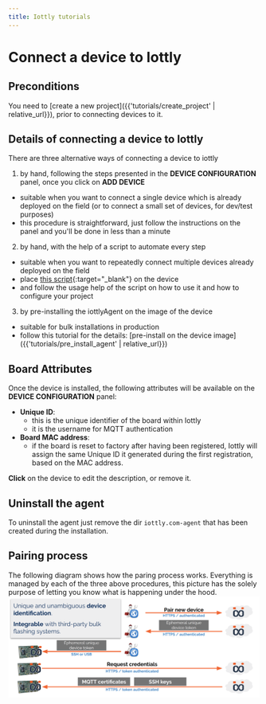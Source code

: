 ```yaml
---
title: Iottly tutorials
---
```


# Connect a device to Iottly

## Preconditions

You need to [create a new project]({{'tutorials/create_project' | relative_url}}), prior to connecting devices to it.

## Details of connecting a device to Iottly

There are three alternative ways of connecting a device to iottly

1. by hand, following the steps presented in the __DEVICE CONFIGURATION__ panel, once you click on __ADD DEVICE__
  - suitable when you want to connect a single device which is already deployed on the field (or to connect a small set of devices, for dev/test purposes)
  - this procedure is straightforward, just follow the instructions on the panel and you'll be done in less than a minute
2. by hand, with the help of a script to automate every step
  - suitable when you want to repeatedly connect multiple devices already deployed on the field
  - place [this script](../scripts/iottly-install-agent.sh){:target="_blank"} on the device
  - and follow the usage help of the script on how to use it and how to configure your project
3. by pre-installing the iottlyAgent on the image of the device
  - suitable for bulk installations in production
  - follow this tutorial for the details: [pre-install on the device image]({{'tutorials/pre_install_agent' | relative_url}})

##  Board Attributes

Once the device is installed, the following attributes will be available on the __DEVICE CONFIGURATION__ panel:

- **Unique ID**:
   - this is the unique identifier of the board within Iottly
   - it is the username for MQTT authentication
- **Board MAC address**:
   - if the board is reset to factory after having been registered, Iottly will assign the same Unique ID it generated during the first registration, based on the MAC address.

**Click** on the device to edit the description, or remove it.

## Uninstall the agent

To uninstall the agent just remove the dir `iottly.com-agent` that has been created during the installation.

## Pairing process

The following diagram shows how the paring process works.
Everything is managed by each of the three above procedures, this picture has the solely purpose of letting you know what is happening under the hood.
![iottly pairing](/images/iottly-pairing.png)
